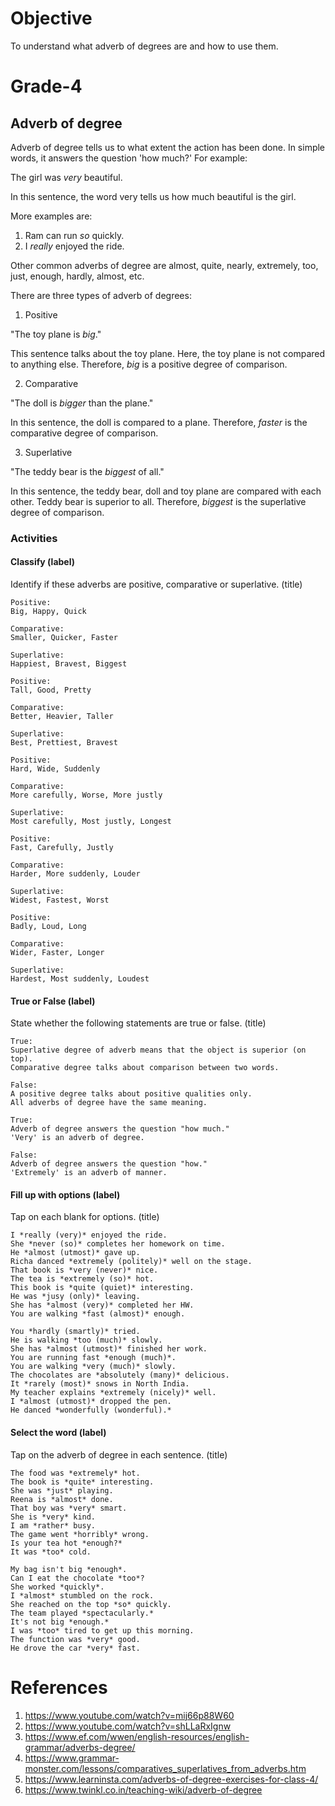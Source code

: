 # Objective

To understand what adverb of degrees are and how to use them.

# Grade-4

## Adverb of degree

Adverb of degree tells us to what extent the action has been done. In simple words, it answers the question 'how much?' For example:

The girl was *very* beautiful.

In this sentence, the word very tells us how much beautiful is the girl.

More examples are:
1. Ram can run *so* quickly.
2. I *really* enjoyed the ride.

Other common adverbs of degree are almost, quite, nearly, extremely, too, just, enough, hardly, almost, etc.

There are three types of adverb of degrees:

1. Positive

"The toy plane is *big*."

This sentence talks about the toy plane. Here, the toy plane is not compared to anything else. Therefore, *big* is a positive degree of comparison.

2. Comparative

"The doll is *bigger* than the plane."

In this sentence, the doll is compared to a plane. Therefore, *faster* is the comparative degree of comparison.

3. Superlative

"The teddy bear is the *biggest* of all."

In this sentence, the teddy bear, doll and toy plane are compared with each other. Teddy bear is superior to all. Therefore, *biggest* is the superlative degree of comparison.

### Activities

#### Classify (label)

Identify if these adverbs are positive, comparative or superlative. (title)
```
Positive:
Big, Happy, Quick

Comparative:
Smaller, Quicker, Faster

Superlative:
Happiest, Bravest, Biggest
```

```
Positive:
Tall, Good, Pretty

Comparative:
Better, Heavier, Taller

Superlative:
Best, Prettiest, Bravest
```

```
Positive:
Hard, Wide, Suddenly

Comparative:
More carefully, Worse, More justly

Superlative:
Most carefully, Most justly, Longest
```

```
Positive:
Fast, Carefully, Justly

Comparative:
Harder, More suddenly, Louder

Superlative:
Widest, Fastest, Worst
```

```
Positive:
Badly, Loud, Long

Comparative:
Wider, Faster, Longer

Superlative:
Hardest, Most suddenly, Loudest
```

#### True or False (label)

State whether the following statements are true or false. (title)
```
True:
Superlative degree of adverb means that the object is superior (on top).
Comparative degree talks about comparison between two words.

False:
A positive degree talks about positive qualities only.
All adverbs of degree have the same meaning.
```

```
True:
Adverb of degree answers the question "how much."
'Very' is an adverb of degree.

False:
Adverb of degree answers the question "how."
'Extremely' is an adverb of manner.
```

#### Fill up with options (label)

Tap on each blank for options. (title)
```
I *really (very)* enjoyed the ride.
She *never (so)* completes her homework on time.
He *almost (utmost)* gave up.
Richa danced *extremely (politely)* well on the stage.
That book is *very (never)* nice.
The tea is *extremely (so)* hot.
This book is *quite (quiet)* interesting.
He was *jusy (only)* leaving.
She has *almost (very)* completed her HW.
You are walking *fast (almost)* enough.
```

```
You *hardly (smartly)* tried.
He is walking *too (much)* slowly.
She has *almost (utmost)* finished her work.
You are running fast *enough (much)*.
You are walking *very (much)* slowly.
The chocolates are *absolutely (many)* delicious.
It *rarely (most)* snows in North India.
My teacher explains *extremely (nicely)* well.
I *almost (utmost)* dropped the pen.
He danced *wonderfully (wonderful).*
```

#### Select the word (label)

Tap on the adverb of degree in each sentence. (title)
```
The food was *extremely* hot.
The book is *quite* interesting.
She was *just* playing.
Reena is *almost* done.
That boy was *very* smart.
She is *very* kind.
I am *rather* busy.
The game went *horribly* wrong.
Is your tea hot *enough?*
It was *too* cold.
```

```
My bag isn't big *enough*.
Can I eat the chocolate *too*?
She worked *quickly*.
I *almost* stumbled on the rock.
She reached on the top *so* quickly.
The team played *spectacularly.*
It's not big *enough.*
I was *too* tired to get up this morning.
The function was *very* good.
He drove the car *very* fast.
```


# References

1. https://www.youtube.com/watch?v=mij66p88W60 
2. https://www.youtube.com/watch?v=shLLaRxIgnw
3. https://www.ef.com/wwen/english-resources/english-grammar/adverbs-degree/
4. https://www.grammar-monster.com/lessons/comparatives_superlatives_from_adverbs.htm
5. https://www.learninsta.com/adverbs-of-degree-exercises-for-class-4/
6. https://www.twinkl.co.in/teaching-wiki/adverb-of-degree

